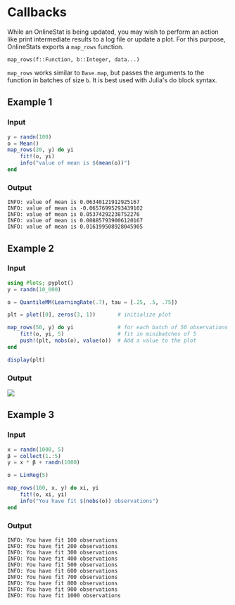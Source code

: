 # Callbacks

While an OnlineStat is being updated, you may wish to perform an action like print intermediate results to a log file or update a plot.  For this purpose, OnlineStats exports a `map_rows` function.

`map_rows(f::Function, b::Integer, data...)`

`map_rows` works similar to `Base.map`, but passes the arguments to the function in batches of size `b`.  It is best used with Julia's do block syntax.

## Example 1
### Input
```julia
y = randn(100)
o = Mean()
map_rows(20, y) do yi
    fit!(o, yi)
    info("value of mean is $(mean(o))")
end
```
### Output
```
INFO: value of mean is 0.06340121912925167
INFO: value of mean is -0.06576995293439102
INFO: value of mean is 0.05374292238752276
INFO: value of mean is 0.008857939006120167
INFO: value of mean is 0.016199508928045905
```

## Example 2
### Input
```julia
using Plots; pyplot()
y = randn(10_000)

o = QuantileMM(LearningRate(.7), tau = [.25, .5, .75])

plt = plot([0], zeros(3, 1))       # initialize plot

map_rows(50, y) do yi              # for each batch of 50 observations
    fit!(o, yi, 5)                 # fit in minibatches of 5
    push!(plt, nobs(o), value(o))  # Add a value to the plot
end

display(plt)
```
### Output
![](images/example2.png)


## Example 3

### Input
```julia
x = randn(1000, 5)
β = collect(1.:5)
y = x * β + randn(1000)

o = LinReg(5)

map_rows(100, x, y) do xi, yi
    fit!(o, xi, yi)
    info("You have fit $(nobs(o)) observations")
end
```

### Output
```
INFO: You have fit 100 observations
INFO: You have fit 200 observations
INFO: You have fit 300 observations
INFO: You have fit 400 observations
INFO: You have fit 500 observations
INFO: You have fit 600 observations
INFO: You have fit 700 observations
INFO: You have fit 800 observations
INFO: You have fit 900 observations
INFO: You have fit 1000 observations
```
